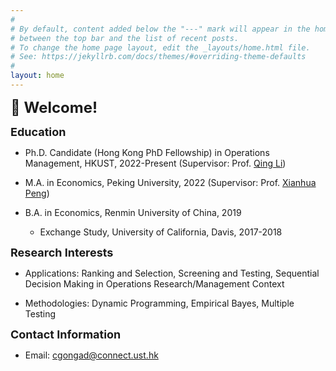 ```yaml
---
#
# By default, content added below the "---" mark will appear in the home page
# between the top bar and the list of recent posts.
# To change the home page layout, edit the _layouts/home.html file.
# See: https://jekyllrb.com/docs/themes/#overriding-theme-defaults
#
layout: home
---
```

**<font size=5>:wave: Welcome!</font>**

**<font size=4>Education</font>**

* Ph.D. Candidate (Hong Kong PhD Fellowship) in Operations Management, HKUST, 2022-Present (Supervisor: Prof. [Qing Li](https://isom.hkust.edu.hk/faculty-and-staff/directory/imqli))
 
* M.A. in Economics, Peking University, 2022 (Supervisor: Prof. [Xianhua Peng](https://english.phbs.pku.edu.cn/2018/fulltime_0831/104.html))

* B.A. in Economics, Renmin University of China, 2019
  * Exchange Study, University of California, Davis, 2017-2018

**<font size=4>Research Interests</font>**

* Applications: Ranking and Selection, Screening and Testing, Sequential Decision Making in Operations Research/Management Context

* Methodologies: Dynamic Programming, Empirical Bayes, Multiple Testing

**<font size=4>Contact Information</font>**

* Email: [cgongad@connect.ust.hk](mailto:chenyin.gong@connect.ust.hk)